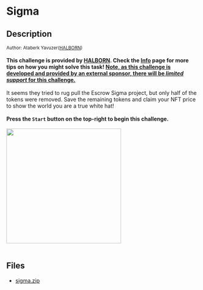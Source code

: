 # Sigma

## Description

<small>Author: Ataberk Yavuzer(<a href="https://halborn.com">HALBORN</a>)</small><br><br><b> This challenge is provided by <a href="https://halborn.com">HALBORN</a>.  Check the <a href="/web3">Info</a> page for more tips on how you might solve this task! <u>Note, as this challenge is developed and provided by an external sponsor, there will be <i>limited support</i> for this challenge.</u> </b> <br><br> It seems they tried to rug pull the Escrow Sigma project, but only half of the tokens were removed.  Save the remaining tokens and claim your  NFT price to show the world you are a true white hat! <br><br> <b>Press the <code>Start</code> button on the top-right to begin this challenge.</b> <br><br> <a href="https://halborn.com/"><img width="300px" src="https://johnhammond.org/static/misc/halborn.png"></a> <br><br>


## Files

* [sigma.zip](files/sigma.zip)

